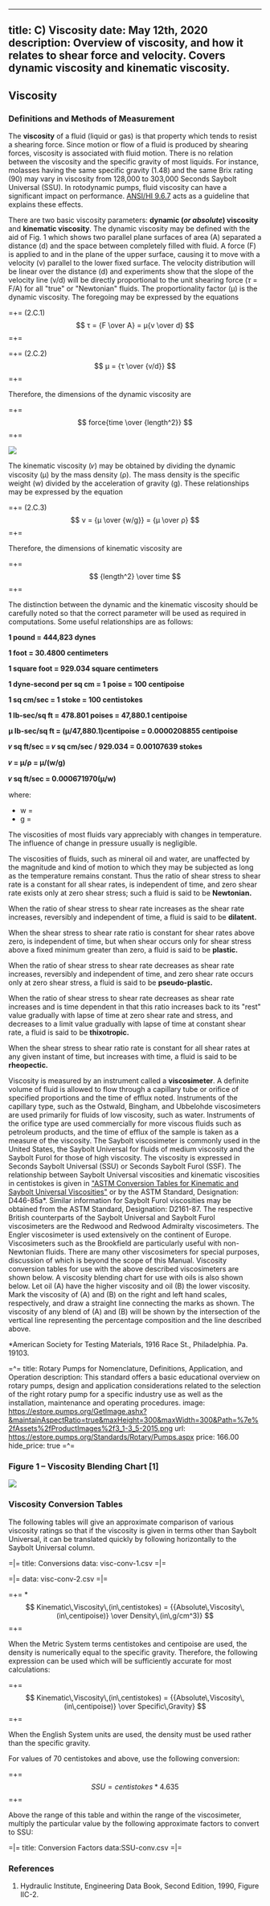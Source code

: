 -----
title: C) Viscosity
date: May 12th, 2020
description: Overview of viscosity, and how it relates to shear force and velocity. Covers dynamic viscosity and kinematic viscosity.
-----

## Viscosity

### Definitions and Methods of Measurement

The **viscosity** of a fluid (liquid or gas) is that property
which tends to resist a shearing force. Since
motion or flow of a fluid is produced by shearing
forces, viscosity is associated with fluid motion.
There is no relation between the viscosity and the
specific gravity of most liquids. For instance, molasses
having the same specific gravity (1.48) and
the same Brix rating (90) may vary in viscosity
from 128,000 to 303,000 Seconds Saybolt Universal
(SSU). In rotodynamic pumps, fluid viscosity can have a significant impact on performance. 
<a href="https://estore.pumps.org/Rotodynamic-Pumps-Guideline-for-Effects-of-LiquidViscosity-on-Performance-ANSIHI-967-2015-P1108.aspx" 
target="_blank">ANSI/HI 9.6.7</a> acts as a guideline that explains these effects.

There are two basic viscosity parameters:
**dynamic (*or absolute*) viscosity** and **kinematic viscosity**.
The dynamic viscosity may be defined with the aid of Fig. 1 which 
shows two parallel plane surfaces of area (A) separated a distance
(d) and the space between completely filled
with fluid. A force (F) is applied to and in the plane
of the upper surface, causing it to move with a
velocity (v) parallel to the lower fixed surface. The
velocity distribution will be linear over the distance
(d) and experiments show that the slope of the velocity line (v/d)
will be directly proportional to the unit shearing force (*τ* = F/A) 
for all "true" or "Newtonian" fluids. The proportionality factor (μ)
is the dynamic viscosity. The foregoing may be expressed
by the equations

=+=
<span class= equation-label >(2.C.1)</span>
$$ τ = {F \over A} = μ{v \over d} $$
=+=

=+=
<span class= equation-label >(2.C.2)</span>
$$ μ = {τ \over {v/d}} $$
=+=

Therefore, the dimensions of the dynamic viscosity
are

=+=
$$ force{time \over {length^2}} $$
=+=

<units us = "The unit of dynamic viscosity in English measure
is the pound-second per square foot which is numerically
identical with the slug per foot-second." metric = "The unit of dynamic 
viscosity in Metric measure is the dyne-second per square centimeter, 
called the poise, which is numerically identical with the
gram per centimeter-second. It usually is more
convenient to express numerical values in centipoise
such that 100 centipoise equal one poise."/>

![](IIC-1_Fig-1.png "")

The kinematic viscosity (𝜈) may be obtained by dividing
the dynamic viscosity (μ) by the mass density
(ρ). The mass density is the specific weight (w)
divided by the acceleration of gravity (g). These
relationships may be expressed by the equation

=+=
<span class= equation-label >(2.C.3)</span>
$$ ν = {μ \over {w/g}} = {μ \over ρ} $$
=+=

Therefore, the dimensions of kinematic viscosity
are

=+=
$$ {length^2} \over time $$
=+=

<units us = "The unit of kinematic viscosity in English measure
is the square foot per second." metric = "The unit of kinematic
viscosity in Metric measure is the square
centimeter per second called the stoke. It usually
is more convenient to express numerical values in
centistokes such that 100 centistokes equal
one stoke."/>

The distinction between the dynamic and the kinematic
viscosity should be carefully noted so that
the correct parameter will be used as required in
computations. Some useful relationships are as
follows:

**1 pound = 444,823 dynes**

**1 foot = 30.4800 centimeters**

**1 square foot = 929.034 square centimeters**

**1 dyne-second per sq cm = 1 poise = 100 centipoise**

**1 sq cm/sec = 1 stoke = 100 centistokes**

**1 lb-sec/sq ft = 478.801 poises = 47,880.1 centipoise**

**μ lb-sec/sq ft = (μ/47,880.1)centipoise = 0.0000208855 centipoise**

**𝜈 sq ft/sec =  𝜈 sq cm/sec / 929.034 = 0.00107639 stokes**

**𝜈 = μ/ρ = μ/(w/g)**

**𝜈 sq ft/sec = 0.000671970(μ/w)**  
    
where:

- w = <units us = "lbf/cu ft" metric = "N/m^3^"/>
- g = <units us = "32.17 ft/s^2^ at sea
level and approximately 45 degrees latitude" 
metric = "9.81 m/s^2^ at sea level and approximately 45 degrees latitude"/>

The viscosities of most fluids vary appreciably with
changes in temperature. The influence of change
in pressure usually is negligible.

The viscosities of fluids, such as mineral oil and
water, are unaffected by the magnitude and kind
of motion to which they may be subjected as long
as the temperature remains constant. Thus the
ratio of shear stress to shear rate is a constant for
all shear rates, is independent of time, and zero
shear rate exists only at zero shear stress; such a
fluid is said to be **Newtonian.**

When the ratio of shear stress to shear rate increases
as the shear rate increases, reversibly and
independent of time, a fluid is said to be **dilatent.**

When the shear stress to shear rate ratio is constant
for shear rates above zero, is independent of
time, but when shear occurs only for shear stress
above a fixed minimum greater than zero, a fluid
is said to be **plastic.**

When the ratio of shear stress to shear rate decreases
as shear rate increases, reversibly and
independent of time, and zero shear rate occurs
only at zero shear stress, a fluid is said to be
**pseudo-plastic.**

When the ratio of shear stress to shear rate decreases
as shear rate increases and is time dependent
in that this ratio increases back to its "rest"
value gradually with lapse of time at zero shear
rate and stress, and decreases to a limit value
gradually with lapse of time at constant shear rate,
a fluid is said to be **thixotropic.**

When the shear stress to shear ratio rate is constant
for all shear rates at any given instant of time,
but increases with time, a fluid is said to be
**rheopectic.**

Viscosity is measured by an instrument called a
**viscosimeter**. A definite volume of fluid is allowed
to flow through a capillary tube or orifice of specified
proportions and the time of efflux noted. Instruments
of the capillary type, such as the Ostwald,
Bingham, and Ubbelohde viscosimeters are
used primarily for fluids of low viscosity, such as
water. Instruments of the orifice type are used
commercially for more viscous fluids such as petroleum
products, and the time of efflux of the
sample is taken as a measure of the viscosity. The
Saybolt viscosimeter is commonly used in the
United States, the Saybolt Universal for fluids of
medium viscosity and the Saybolt Furol for those
of high viscosity. The viscosity is expressed in
Seconds Saybolt Universal (SSU) or Seconds Saybolt
Furol (SSF). The relationship between Saybolt
Universal viscosities and kinematic viscosities in
centistokes is given in <a href="https://www.astm.org/Standards/D2161.htm" target="_blank">"ASTM Conversion Tables
for Kinematic and Saybolt Universal Viscosities"</a>
or by the ASTM Standard, Designation: D446-85a*.
Similar information for Saybolt Furol viscosities
may be obtained from the ASTM Standard, Designation:
D2161-87. The respective British counterparts
of the Saybolt Universal and Saybolt Furol viscosimeters
are the Redwood and Redwood Admiralty
viscosimeters. The Engler viscosimeter is used extensively
on the continent of Europe. Viscosimeters
such as the Brookfield are particularly useful with
non-Newtonian fluids. There are many other viscosimeters
for special purposes, discussion of
which is beyond the scope of this Manual. Viscosity
conversion tables for use with the above described
viscosimeters are shown below. A
viscosity blending chart for use with oils is also shown
below. Let oil (A) have the higher viscosity and oil
(B) the lower viscosity. Mark the viscosity of (A) and
(B) on the right and left hand scales, respectively,
and draw a straight line connecting the marks as
shown. The viscosity of any blend of (A) and (B) will
be shown by the intersection of the vertical line
representing the percentage composition and the
line described above. 


*American Society for Testing Materials, 1916 Race St., Philadelphia.
Pa. 19103.

=^=
title: Rotary Pumps for Nomenclature, Definitions, Application, and Operation
description: This standard offers a basic educational overview on rotary pumps, design and application considerations related to the selection of the right rotary pump for a specific industry use as well as the installation, maintenance and operating procedures.
image: https://estore.pumps.org/GetImage.ashx?&maintainAspectRatio=true&maxHeight=300&maxWidth=300&Path=%7e%2fAssets%2fProductImages%2f3_1-3_5-2015.png
url: https://estore.pumps.org/Standards/Rotary/Pumps.aspx
price: 166.00
hide_price: true
=^=

### Figure 1 – Viscosity Blending Chart [1]
   
![](IIC-2.png "")


### Viscosity Conversion Tables

The following tables will give an approximate comparison of various viscosity ratings so that if the viscosity
is given in terms other than Saybolt Universal, it can be translated quickly by following horizontally to the
Saybolt Universal column.

=|=
title: Conversions
data: visc-conv-1.csv
=|=


=|=
data: visc-conv-2.csv
=|=


=+=
<span class= equation-label >*</span>
$$ Kinematic\,Viscosity\,(in\,centistokes) = {{Absolute\,Viscosity\,(in\,centipoise)} \over Density\,(in\,g/cm^3)} $$
=+=

When the Metric System terms centistokes and
centipoise are used, the density is numerically
equal to the specific gravity. Therefore, the following
expression can be used which will be sufficiently
accurate for most calculations:

=+=
$$ Kinematic\,Viscosity\,(in\,centistokes) = {{Absolute\,Viscosity\,(in\,centipoise)} \over Specific\,Gravity} $$
=+=

When the English System units are used, the density
must be used rather than the specific gravity.

For values of 70 centistokes and above, use the
following conversion:

=+=
$$ SSU = centistokes * 4.635 $$
=+=

Above the range of this table and within the range
of the viscosimeter, multiply the particular value
by the following approximate factors to convert to
SSU:

=|=
title: Conversion Factors
data:SSU-conv.csv
=|=

### References
1. Hydraulic Institute, Engineering Data Book, Second Edition, 1990, Figure IIC-2.
